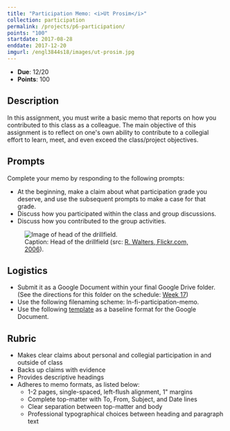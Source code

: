 ```yaml
---
title: "Participation Memo: <i>Ut Prosim</i>"
collection: participation
permalink: /projects/p6-participation/
points: "100"
startdate: 2017-08-28
enddate: 2017-12-20
imgurl: /engl3844s18/images/ut-prosim.jpg
---
```


<ul class="project-top-info">
  <li>
    <b>Due</b>: 12/20</li>
  <li>
    <b>Points</b>: 100</li>
</ul>

## Description

In this assignment, you must write a basic memo that reports on how you contributed to this class as a colleague. The main objective of this assignment is to reflect on one's own ability to contribute to a collegial effort to learn, meet, and even exceed the class/project objectives.

## Prompts

Complete your memo by responding to the following prompts:

- At the beginning, make a claim about what participation grade you deserve, and use the subsequent prompts to make a case for that grade.
- Discuss how you participated within the class and group discussions.
- Discuss how you contributed to the group activities.

<figure id="twitter-css-body" class="figure-inline">
  <img src="/engl3844s18/images/ut-prosim.jpg" alt="Image of head of the drillfield." />
  <figcaption>
    Caption: Head of the drillfield (src: <a href="https://www.flickr.com/photos/robwalters/100663253" target="_blank">R. Walters, Flickr.com, 2006</a>).
  </figcaption>
</figure>

## Logistics

- Submit it as a Google Document within your final Google Drive folder. (See the directions for this folder on the schedule: <a href="https://eng3844f17.github.io/schedule/#week-17" target="_blank">Week 17</a>)
- Use the following filenaming scheme: ln-fi-participation-memo.
- Use the following <a href="https://docs.google.com/a/vt.edu/document/d/14Oy7Fwn3KZ-oL01-vPbUG-yDY6kNCTnSpYWU6l3Tv5k/edit?usp=sharing" target="_blank">template</a> as a baseline format for the Google Document.

## Rubric

- Makes clear claims about personal and collegial participation in and outside of class
- Backs up claims with evidence
- Provides descriptive headings
- Adheres to memo formats, as listed below:
  - 1-2 pages, single-spaced, left-flush alignment, 1" margins
  - Complete top-matter with To, From, Subject, and Date lines
  - Clear separation between top-matter and body
  - Professional typographical choices between heading and paragraph text
